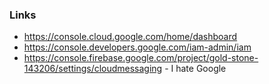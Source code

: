 ### Links
* <https://console.cloud.google.com/home/dashboard>
* <https://console.developers.google.com/iam-admin/iam>
* <https://console.firebase.google.com/project/gold-stone-143206/settings/cloudmessaging> - I hate Google